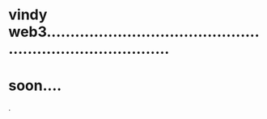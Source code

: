 # vindy web3...............................................................................
# soon....
.
